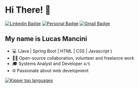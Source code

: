 <h1>Hi There! 👋</h1>

[![Linkedin Badge](https://img.shields.io/badge/-LinkedIn-6633cc?style=flat-square&logo=Linkedin&logoColor=white&labelColor=blue&color=blue&link=https://www.linkedin.com/in/lucasgmancini/)](https://www.linkedin.com/in/lucasgmancini/)
[![Personal Badge](https://img.shields.io/badge/-Website-6633cc?style=flat-square&logo=Me&logoColor=white&labelColor=blue&color=blue&link=https://lucasmancinidev.vercel.app/)](https://lucasmancinidev.vercel.app/)
[![Gmail Badge](https://img.shields.io/badge/-mancini.lucasg@gmail.com-6633cc?style=flat-square&logo=Gmail&logoColor=white&labelColor=blue&color=blue&link=mailto:mancini.lucasg@gmail.com)](mailto:mancini.lucasg@gmail.com)

## My name is Lucas Mancini
- 💻 (Java | Spring Boot | HTML | CSS | Javascript ) 
- 👩‍💻 Open-source collaboration, volunteer and freelance work
- 🎓 Systems Analyst and Developer `4/5` 
- 🌐 Passionate about web development


<div align="left">
  
[![Kipper top languages](https://github-readme-stats.vercel.app/api/top-langs/?username=mancinilucas&theme=apprentice)](https://github.com/anuraghazra/github-readme-stats)
  
 </div>
